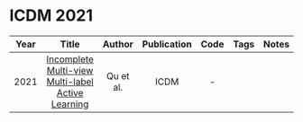 # ICDM 2021

| Year |                                               Title                                               |  Author   | Publication | Code | Tags | Notes |
|:----:|:-------------------------------------------------------------------------------------------------:|:---------:|:-----------:|:----:|:----:|:-----:|
| 2021 | [Incomplete Multi-view Multi-label Active Learning](https://ieeexplore.ieee.org/document/9678991) | Qu et al. |    ICDM     |  -   |      |       |
